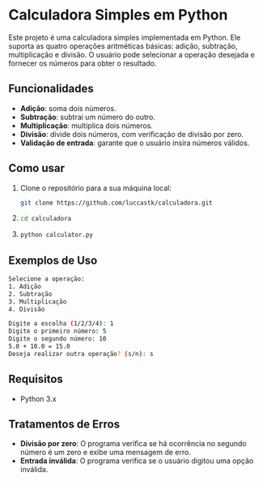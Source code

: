 # Calculadora Simples em Python

Este projeto é uma calculadora simples implementada em Python. Ele suporta as quatro operações aritméticas básicas: adição, subtração, multiplicação e divisão. O usuário pode selecionar a operação desejada e fornecer os números para obter o resultado.

## Funcionalidades

- **Adição**: soma dois números.
- **Subtração**: subtrai um número do outro.
- **Multiplicação**: multiplica dois números.
- **Divisão**: divide dois números, com verificação de divisão por zero.
- **Validação de entrada**: garante que o usuário insira números válidos.

## Como usar

1. Clone o repositório para a sua máquina local:

   ```bash
   git clone https://github.com/luccastk/calculadora.git
   ```

2. ```bash
   cd calculadora
   ```

3. ```bash
   python calculator.py
   ```

## Exemplos de Uso

```bash
Selecione a operação:
1. Adição
2. Subtração
3. Multiplicação
4. Divisão

Digite a escolha (1/2/3/4): 1
Digite o primeiro número: 5
Digite o segundo número: 10
5.0 + 10.0 = 15.0
Deseja realizar outra operação? (s/n): s
```

## Requisitos
- Python 3.x

## Tratamentos de Erros
- **Divisão por zero**: O programa verifica se há ocorrência no segundo número é um zero e exibe uma mensagem de erro.
- **Entrada inválida**: O programa verifica se o usuário digitou uma opção inválida.
